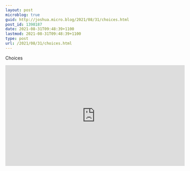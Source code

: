 ```yaml
---
layout: post
microblog: true
guid: http://joshua.micro.blog/2021/08/31/choices.html
post_id: 1398187
date: 2021-08-31T09:48:39+1100
lastmod: 2021-08-31T09:48:39+1100
type: post
url: /2021/08/31/choices.html
---
```

Choices

<iframe width="560" height="315" src="https://www.youtube-nocookie.com/embed/_HEnohs6yYw" title="YouTube video player" frameborder="0" allow="accelerometer; autoplay; clipboard-write; encrypted-media; gyroscope; picture-in-picture" allowfullscreen></iframe>
